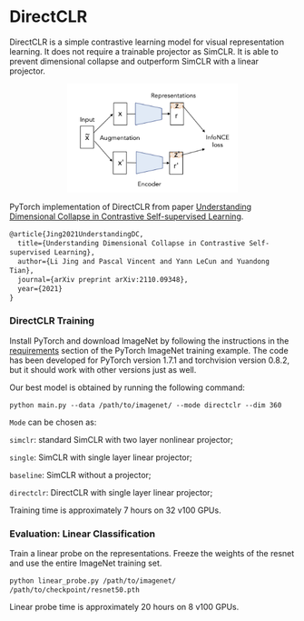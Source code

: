 # DirectCLR

DirectCLR is a simple contrastive learning model for visual representation learning. It does not require a trainable projector as SimCLR. It is able to prevent dimensional collapse and outperform SimCLR with a linear projector.

<p align="center">
  <img width="300" alt="DirectCLR" src="figures/directCLR.png">
</p>

PyTorch implementation of DirectCLR from paper [Understanding Dimensional Collapse in Contrastive Self-supervised Learning](https://arxiv.org/abs/2110.09348).

```
@article{Jing2021UnderstandingDC,
  title={Understanding Dimensional Collapse in Contrastive Self-supervised Learning},
  author={Li Jing and Pascal Vincent and Yann LeCun and Yuandong Tian},
  journal={arXiv preprint arXiv:2110.09348},
  year={2021}
}
```

### DirectCLR Training

Install PyTorch and download ImageNet by following the instructions in the [requirements](https://github.com/pytorch/examples/tree/master/imagenet#requirements) section of the PyTorch ImageNet training example. The code has been developed for PyTorch version 1.7.1 and torchvision version 0.8.2, but it should work with other versions just as well. 

Our best model is obtained by running the following command:

```
python main.py --data /path/to/imagenet/ --mode directclr --dim 360
```
`Mode` can be chosen as:

`simclr`: standard SimCLR with two layer nonlinear projector;

`single`: SimCLR with single layer linear projector;

`baseline`: SimCLR without a projector;

`directclr`: DirectCLR with single layer linear projector;


Training time is approximately 7 hours on 32 v100 GPUs.

### Evaluation: Linear Classification

Train a linear probe on the representations. Freeze the weights of the resnet and use the entire ImageNet training set.

```
python linear_probe.py /path/to/imagenet/ /path/to/checkpoint/resnet50.pth
```

Linear probe time is approximately 20 hours on 8 v100 GPUs.
